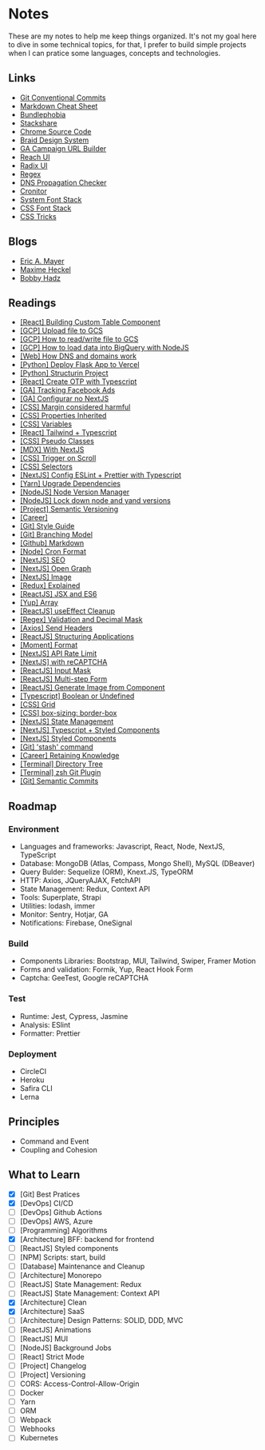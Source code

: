 # Notes
These are my notes to help me keep things organized. It's not my goal here to dive in some technical topics, for that, I prefer to build simple projects when I can pratice some languages, concepts and technologies.

## Links
- [Git Conventional Commits](https://www.conventionalcommits.org/en/v1.0.0/)
- [Markdown Cheat Sheet](https://www.markdownguide.org/cheat-sheet/)
- [Bundlephobia](https://bundlephobia.com/)
- [Stackshare](https://stackshare.io/)
- [Chrome Source Code](https://source.chromium.org/chromium/chromium/src/+/main:third_party/blink/renderer/core/html/resources/html.css)
- [Braid Design System](https://seek-oss.github.io/braid-design-system/)
- [GA Campaign URL Builder](https://ga-dev-tools.web.app/ga4/campaign-url-builder/)
- [Reach UI](https://reach.tech/)
- [Radix UI](https://www.radix-ui.com/)
- [Regex](https://www.w3schools.com/jsref/jsref_obj_regexp.asp)
- [DNS Propagation Checker](https://www.whatsmydns.net/)
- [Cronitor](https://crontab.guru/#*_*_*_*_*)
- [System Font Stack](https://systemfontstack.com/)
- [CSS Font Stack](https://www.cssfontstack.com/)
- [CSS Tricks](https://css-tricks.com/)

## Blogs
- [Eric A. Mayer](https://meyerweb.com/)
- [Maxime Heckel](https://maximeheckel.com/)
- [Bobby Hadz](https://bobbyhadz.com/)

## Readings
- [[React] Building Custom Table Component](https://dev.to/franciscomendes10866/how-to-build-a-dynamic-table-component-in-react-4ff8)
- [[GCP] Upload file to GCS](https://www.woolha.com/tutorials/node-js-upload-file-to-google-cloud-storage)
- [[GCP] How to read/write file to GCS](https://redstapler.co/how-to-read-write-file-to-google-cloud-storage-with-javascript/)
- [[GCP] How to load data into BigQuery with NodeJS](https://mydataschool.com/blog/how-to-load-data-into-bigquery-with-serverless-node-js/)
- [[Web] How DNS and domains work](https://vercel.com/docs/concepts/projects/domains)
- [[Python] Deploy Flask App to Vercel](https://dev.to/andrewbaisden/how-to-deploy-a-python-flask-app-to-vercel-2o5k)
- [[Python] Structurin Project](https://docs.python-guide.org/writing/structure/)
- [[React] Create OTP with Typescript](https://dominicarrojado.com/posts/how-to-create-your-own-otp-input-in-react-and-typescript-with-tests-part-1/)
- [[GA] Tracking Facebook Ads](https://www.ruleranalytics.com/blog/analytics/tracking-facebook-ads-in-google-analytics/)
- [[GA] Configurar no NextJS](https://willianjusten.com.br/como-configurar-o-google-analytics-no-nextjs-em-2021)
- [[CSS] Margin considered harmful](https://mxstbr.com/thoughts/margin/)
- [[CSS] Properties Inherited](https://www.sitepoint.com/css-inheritance-introduction/#list-css-properties-inherit)
- [[CSS] Variables](https://www.joshwcomeau.com/css/css-variables-for-react-dev`s/)
- [[React] Tailwind + Typescript](https://dev.to/dbshanks/an-efficient-react-tailwindcss-styled-components-workflow-458m)
- [[CSS] Pseudo Classes](https://www.freecodecamp.org/news/explained-css-pseudo-classes-cef3c3177361/)
- [[MDX] With NextJS](https://www.hamedbahram.io/notes/using-mdx-with-nextjs)
- [[CSS] Trigger on Scroll](https://coolcssanimation.com/how-to-trigger-a-css-animation-on-scroll/)
- [[CSS] Selectors](https://www.freecodecamp.org/news/use-css-selectors-to-style-webpage/)
- [[NextJS] Config ESLint + Prettier with Typescript](https://paulintrognon.fr/blog/typescript-prettier-eslint-next-js)
- [[Yarn] Upgrade Dependencies](https://dev.to/wgao19/why-running-yarn-upgrade-does-not-update-my-package-json-3mon)
- [[NodeJS] Node Version Manager](https://www.linode.com/docs/guides/how-to-install-use-node-version-manager-nvm/)
- [[NodeJS] Lock down node and yand versions](https://www.newline.co/courses/newline-guide-to-modernizing-an-enterprise-react-app/lock-down-the-node-and-yarn-versions)
- [[Project] Semantic Versioning](https://semver.org/)
- [[Career]](https://overreacted.io/things-i-dont-know-as-of-2018/)
- [[Git] Style Guide](https://udacity.github.io/git-styleguide/index.html)
- [[Git] Branching Model](https://nvie.com/posts/a-successful-git-branching-model/)
- [[Github] Markdown](https://docs.github.com/en/get-started/writing-on-github/getting-started-with-writing-and-formatting-on-github/basic-writing-and-formatting-syntax#GitHub-flavored-markdown)
- [[Node] Cron Format](http://www.nncron.ru/help/EN/working/cron-format.htm)
- [[NextJS] SEO](https://snipcart.com/blog/react-nextjs-single-page-application-seo)
- [[NextJS] Open Graph](https://www.makeuseof.com/open-graph-protocol-nextjs-implement)
- [[NextJS] Image](https://www.peterlunch.com/snippets/next-image-styling)
- [[Redux] Explained](https://dev.to/codebucks/what-is-redux-simply-explained-2ch7)
- [[ReactJS] JSX and ES6](https://www.newline.co/fullstack-react/30-days-of-react/day-2/)
- [[Yup] Array](https://snyk.io/advisor/npm-package/yup/functions/yup.array)
- [[ReactJS] useEffect Cleanup](https://dev.to/otamnitram/react-useeffect-cleanup-how-and-when-to-use-it-2hbm)
- [[Regex] Validation and Decimal Mask](https://matteus.dev/validacao-mascara-expressao-regular/)
- [[Axios] Send Headers](https://masteringjs.io/tutorials/axios/post-headers#:~:text=To%20send%20an%20Axios%20POST,on%20an%20HTTP%20POST%20request)
- [[ReactJS] Structuring Applications](https://www.jackfranklin.co.uk/blog/structuring-react-applications/)
- [[Moment] Format](https://momentjscom.readthedocs.io/en/latest/moment/04-displaying/01-format/)
- [[NextJS] API Rate Limit](https://kittygiraudel.com/2022/05/16/rate-limit-nextjs-api-routes/)
- [[NextJS] with reCAPTCHA](https://dev.to/sumukhakb210/integrating-recaptcha-with-nextjs-4ig6)
- [[ReactJS] Input Mask](https://dev.to/juanmanuelcrego/input-mask-in-react-without-libraries-5akf)
- [[ReactJS] Multi-step Form](https://www.heady.io/blog/react-typescript-hooks-form-validation-with-formik-yup-and-material-ui)
- [[ReactJS] Generate Image from Component](https://www.robinwieruch.de/react-component-to-image/)
- [[Typescript] Boolean or Undefined](https://bobbyhadz.com/blog/typescript-type-undefined-is-not-assignable-to-type-boolean)
- [[CSS] Grid](https://www.digitalocean.com/community/tutorials/css-align-justify?utm_medium=community&utm_source=twshare&utm_content=css-align-justify)
- [[CSS] box-sizing: border-box](https://www.paulirish.com/2012/box-sizing-border-box-ftw/)
- [[NextJS] State Management](https://blog.logrocket.com/guide-state-management-next-js/)
- [[NextJS] Typescript + Styled Components](https://dev.to/rffaguiar/nextjs-typescript-styled-components-1i3m)
- [[NextJS] Styled Components](https://dev.to/aprietof/nextjs--styled-components-the-really-simple-guide----101c)
- [[Git] 'stash' command](https://opensource.com/article/21/4/git-stash)
- [[Career] Retaining Knowledge](https://startupnextdoor.com/retaining-computer-science-knowledge/#disqus_thread)
- [[Terminal] Directory Tree](https://code2care.org/howto/display-directory-tree-mac-terminal)
- [[Terminal] zsh Git Plugin](https://giuliachiola.dev/posts/oh-my-zsh-git-plugin-cheatsheet/)
- [[Git] Semantic Commits](https://nitayneeman.com/posts/understanding-semantic-commit-messages-using-git-and-angular/)

## Roadmap

### Environment
- Languages and frameworks: Javascript, React, Node, NextJS, TypeScript
- Database: MongoDB (Atlas, Compass, Mongo Shell), MySQL (DBeaver)
- Query Bulder: Sequelize (ORM), Knext.JS, TypeORM
- HTTP: Axios, JQueryAJAX, FetchAPI
- State Management: Redux, Context API
- Tools: Superplate, Strapi
- Utilities: lodash, immer
- Monitor: Sentry, Hotjar, GA
- Notifications: Firebase, OneSignal

### Build
- Components Libraries: Bootstrap, MUI, Tailwind, Swiper, Framer Motion
- Forms and validation: Formik, Yup, React Hook Form
- Captcha: GeeTest, Google reCAPTCHA

### Test
- Runtime: Jest, Cypress, Jasmine
- Analysis: ESlint
- Formatter: Prettier

### Deployment
- CircleCI
- Heroku
- Safira CLI
- Lerna

## Principles
- Command and Event
- Coupling and Cohesion

## What to Learn
- [x] [Git] Best Pratices
- [x] [DevOps] CI/CD
- [ ] [DevOps] Github Actions
- [ ] [DevOps] AWS, Azure
- [ ] [Programming] Algorithms
- [x] [Architecture] BFF: backend for frontend
- [ ] [ReactJS] Styled components
- [ ] [NPM] Scripts: start, build
- [ ] [Database] Maintenance and Cleanup
- [ ] [Architecture] Monorepo
- [ ] [ReactJS] State Management: Redux
- [ ] [ReactJS] State Management: Context API
- [x] [Architecture] Clean
- [x] [Architecture] SaaS
- [ ] [Architecture] Design Patterns: SOLID, DDD, MVC
- [ ] [ReactJS] Animations
- [ ] [ReactJS] MUI
- [ ] [NodeJS] Background Jobs
- [ ] [React] Strict Mode
- [ ] [Project] Changelog
- [ ] [Project] Versioning
- [ ] CORS: Access-Control-Allow-Origin
- [ ] Docker
- [ ] Yarn
- [ ] ORM
- [ ] Webpack
- [ ] Webhooks
- [ ] Kubernetes
